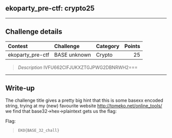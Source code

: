 ## ekoparty_pre-ctf: crypto25

----------
## Challenge details
| Contest        | Challenge     | Category  | Points |
|:---------------|:--------------|:----------|-------:|
| ekoparty_pre-ctf | BASE unknown | Crypto |    25 |


>*Description*
> IVFU662CIFJUKXZTGJPWG2DBNRWH2=== 

----------
## Write-up

The challenge title gives a pretty big hint that this is some basexx encoded string, trying at my (new) favourite website http://tomeko.net/online_tools/ we find that base32->hex->plaintext gets us the flag:

Flag:

>```
>EKO{BASE_32_chall}
>```
